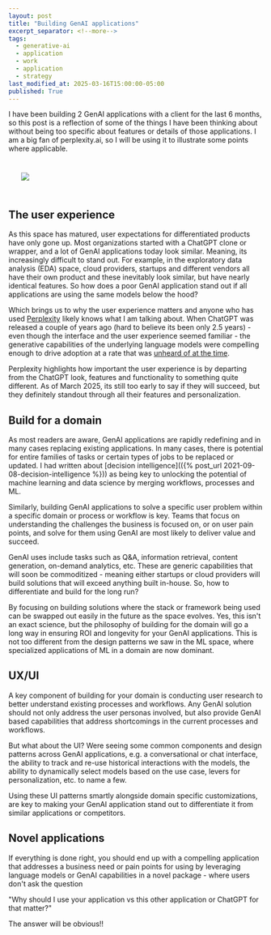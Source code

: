 ```yaml
---
layout: post
title: "Building GenAI applications"
excerpt_separator: <!--more-->
tags:
  - generative-ai
  - application
  - work
  - application
  - strategy
last_modified_at: 2025-03-16T15:00:00-05:00
published: True
---
```


I have been building 2 GenAI applications with a client for the last 6 months, so this post is a reflection of some of the things I have been thinking about without being too specific about features or details of those applications. I am a big fan of perplexity.ai, so I will be using it to illustrate some points where applicable.

<p>
    <img style="padding: 25px;" src="https://lh3.googleusercontent.com/d/1wMD_J8rCcwP6mUPzFgwJjekkAeNxWzmX=s600">
</p>

## The user experience

As this space has matured, user expectations for differentiated products have only gone up. Most organizations started with a ChatGPT clone or wrapper, and a lot of GenAI applications today look similar. Meaning, its increasingly difficult to stand out. For example, in the exploratory data analysis (EDA) space, cloud providers, startups and different vendors all have their own product and these inevitably look similar, but have nearly identical features. So how does a poor GenAI application stand out if all applications are using the same models below the hood?

Which brings us to why the user experience matters and anyone who has used [Perplexity](https://www.perplexity.ai/) likely knows what I am talking about. When ChatGPT was released a couple of years ago (hard to believe its been only 2.5 years) - even though the interface and the user experience seemed familiar - the generative capabilities of the underlying language models were compelling enough to drive adoption at a rate that was [unheard of at the time](https://www.reuters.com/technology/chatgpt-sets-record-fastest-growing-user-base-analyst-note-2023-02-01/).

Perplexity highlights how important the user experience is by departing from the ChatGPT look, features and functionality to something quite different. As of March 2025, its still too early to say if they will succeed, but they definitely standout through all their features and personalization.

## Build for a domain

As most readers are aware, GenAI applications are rapidly redefining and in many cases replacing existing applications. In many cases, there is potential for entire families of tasks or certain types of jobs to be replaced or updated. I had written about [decision intelligence](({% post_url 2021-09-08-decision-intelligence %})) as being key to unlocking the potential of machine learning and data science by merging workflows, processes and ML.

Similarly, building GenAI applications to solve a specific user problem within a specific domain or process or workflow is key. Teams that focus on understanding the challenges the business is focused on, or on user pain points, and solve for them using GenAI are most likely to deliver value and succeed.

GenAI uses include tasks such as Q&A, information retrieval, content generation, on-demand analytics, etc. These are generic capabilities that will soon be commoditized - meaning either startups or cloud providers will build solutions that will exceed anything built in-house. So, how to differentiate and build for the long run?

By focusing on building solutions where the stack or framework being used can be swapped out easily in the future as the space evolves. Yes, this isn't an exact science, but the philosophy of building for the domain will go a long way in ensuring ROI and longevity for your GenAI applications. This is not too different from the design patterns we saw in the ML space, where specialized applications of ML in a domain are now dominant.

## UX/UI

A key component of building for your domain is conducting user research to better understand existing processes and workflows. Any GenAI solution should not only address the user personas involved, but also provide GenAI based capabilities that address shortcomings in the current processes and workflows.

But what about the UI? Were seeing some common components and design patterns across GenAI applications, e.g. a conversational or chat interface, the ability to track and re-use historical interactions with the models, the ability to dynamically select models based on the use case, levers for personalization, etc. to name a few.

Using these UI patterns smartly alongside domain specific customizations, are key to making your GenAI application stand out to differentiate it from  similar applications or competitors.

## Novel applications

If everything is done right, you should end up with a compelling application that addresses a business need or pain points for using by leveraging language models or GenAI capabilities in a novel package - where users don't ask the question 

"Why should I use your application vs this other application or ChatGPT for that matter?"

The answer will be obvious!!
